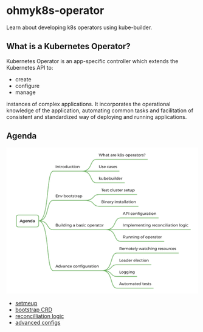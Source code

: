 # ohmyk8s-operator
Learn about developing k8s operators using kube-builder.

## What is a Kubernetes Operator?

Kubernetes Operator is an app-specific controller which extends the Kubernetes API to:

- create
- configure
- manage

instances of complex applications. It incorporates the operational knowledge of the application, automating common tasks and facilitation of consistent and standardized way of deploying and running applications.

## Agenda

![flow](./docs/imgs/workshop_flow.png)

- [setmeup](./docs/setmeup.md)
- [bootstrap CRD](./docs/crd.md)
- [reconcilliation logic](./docs/logic.md)
- [advanced configs](./docs/advanced.md)

